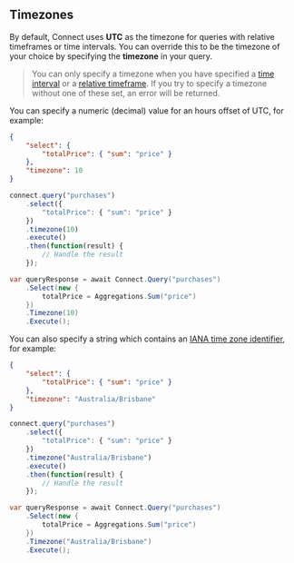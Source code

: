 ## Timezones

By default, Connect uses **UTC** as the timezone for queries with relative timeframes or time intervals.
You can override this to be the timezone of your choice by specifying the **timezone** in your query.

> You can only specify a timezone when you have specified a [time interval](#time-intervals) or a
> [relative timeframe](#relative-timeframes).  If you try to specify a timezone without one of these
> set, an error will be returned.

You can specify a numeric (decimal) value for an hours offset of UTC, for example:

```json
{
	"select": {
		"totalPrice": { "sum": "price" }
	},
	"timezone": 10
}
```
```js
connect.query("purchases")
    .select({
		"totalPrice": { "sum": "price" }
	})
	.timezone(10)
	.execute()
    .then(function(result) {
        // Handle the result
    });
```
```csharp
var queryResponse = await Connect.Query("purchases")
	.Select(new {
		totalPrice = Aggregations.Sum("price")
	})
	.Timezone(10)
	.Execute();
```

You can also specify a string which contains an [IANA time zone identifier](http://www.iana.org/time-zones), for example:

```json
{
	"select": {
		"totalPrice": { "sum": "price" }
	},
	"timezone": "Australia/Brisbane"
}
```
```js
connect.query("purchases")
    .select({
		"totalPrice": { "sum": "price" }
	})
	.timezone("Australia/Brisbane")
	.execute()
    .then(function(result) {
        // Handle the result
    });
```
```csharp
var queryResponse = await Connect.Query("purchases")
	.Select(new {
		totalPrice = Aggregations.Sum("price")
	})
	.Timezone("Australia/Brisbane")
	.Execute();
```
